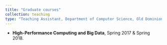 ```yaml
---
title: "Graduate courses"
collection: teaching
type: "Teaching Assistant, Department of Computer Science, Old Dominion University"
---
```

* **High-Performance Computing and Big Data**, Spring 2017 & Spring 2018.
